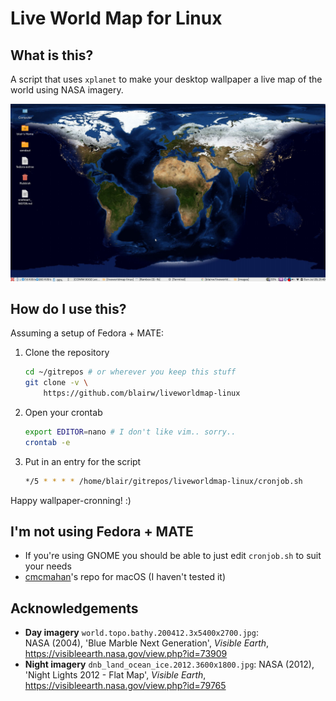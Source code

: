 # Live World Map for Linux

## What is this?

A script that uses `xplanet` to make your desktop wallpaper a live map of the world using NASA imagery.

![Screenshot on Fedora - MATE Desktop environment](docs/screenshot.png)

## How do I use this?

Assuming a setup of Fedora + MATE:

1. Clone the repository  
    ```bash
    cd ~/gitrepos # or wherever you keep this stuff
    git clone -v \
    	https://github.com/blairw/liveworldmap-linux
    ```
2. Open your crontab  
	```bash
	export EDITOR=nano # I don't like vim.. sorry..
	crontab -e
	```
3. Put in an entry for the script
    ```bash
    */5 * * * * /home/blair/gitrepos/liveworldmap-linux/cronjob.sh
    ```

Happy wallpaper-cronning! :)

## I'm not using Fedora + MATE

- If you're using GNOME you should be able to just edit `cronjob.sh` to suit your needs
- [cmcmahan](https://github.com/cmcmahan/Xplanet)'s repo for macOS (I haven't tested it)

## Acknowledgements

- **Day imagery** `world.topo.bathy.200412.3x5400x2700.jpg`:  
	NASA (2004), 'Blue Marble Next Generation', _Visible Earth_, https://visibleearth.nasa.gov/view.php?id=73909
- **Night imagery** `dnb_land_ocean_ice.2012.3600x1800.jpg`:
  NASA (2012), 'Night Lights 2012 - Flat Map', _Visible Earth_, https://visibleearth.nasa.gov/view.php?id=79765 
